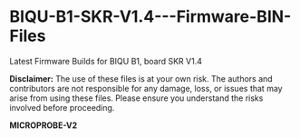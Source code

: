 # BIQU-B1-SKR-V1.4---Firmware-BIN-Files
Latest Firmware Builds for BIQU B1, board SKR V1.4

**Disclaimer:** 
The use of these files is at your own risk. The authors and contributors are not responsible for any damage, loss, or issues that may arise from using these files. Please ensure you understand the risks involved before proceeding.

**MICROPROBE-V2**
